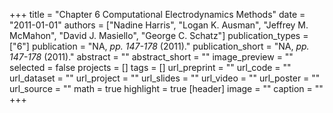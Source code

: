 +++
title = "Chapter 6 Computational Electrodynamics Methods"
date = "2011-01-01"
authors = ["Nadine Harris", "Logan K. Ausman", "Jeffrey M. McMahon", "David J. Masiello", "George C. Schatz"]
publication_types = ["6"]
publication = "NA, _pp. 147-178_ (2011)."
publication_short = "NA, _pp. 147-178_ (2011)."
abstract = ""
abstract_short = ""
image_preview = ""
selected = false
projects = []
tags = []
url_preprint = ""
url_code = ""
url_dataset = ""
url_project = ""
url_slides = ""
url_video = ""
url_poster = ""
url_source = ""
math = true
highlight = true
[header]
image = ""
caption = ""
+++
